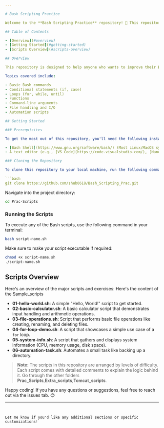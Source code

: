 ```yaml
---

# Bash Scripting Practice

Welcome to the **Bash Scripting Practice** repository! 🎉 This repository contains a collection of Bash scripts and exercises that I have worked on while learning and practicing shell scripting.

## Table of Contents

- [Overview](#overview)
- [Getting Started](#getting-started)
- [Scripts Overview](#scripts-overview)

## Overview

This repository is designed to help anyone who wants to improve their Bash scripting skills. It contains a variety of exercises and scripts that cover different levels of complexity, from beginner to advanced.

Topics covered include:

- Basic Bash commands
- Conditional statements (if, case)
- Loops (for, while, until)
- Functions
- Command-line arguments
- File handling and I/O
- Automation scripts

## Getting Started

### Prerequisites

To get the most out of this repository, you'll need the following installed on your machine:

- [Bash Shell](https://www.gnu.org/software/bash/) (Most Linux/MacOS systems come with Bash pre-installed, or install it using a package manager for your OS)
- A text editor (e.g., [VS Code](https://code.visualstudio.com/), [Nano](https://www.nano-editor.org/), [Vim](https://www.vim.org/))

### Cloning the Repository

To clone this repository to your local machine, run the following command in your terminal:

```bash
git clone https://github.com/shub0618/Bash_Scripting_Prac.git
```

Navigate into the project directory:

```bash
cd Prac-Scripts
```

### Running the Scripts

To execute any of the Bash scripts, use the following command in your terminal:

```bash
bash script-name.sh
```

Make sure to make your script executable if required:

```bash
chmod +x script-name.sh
./script-name.sh
```

## Scripts Overview

Here's an overview of the major scripts and exercises:
Here's the content of the Sample_scripts

- **01-hello-world.sh**: A simple "Hello, World!" script to get started.
- **02-basic-calculator.sh**: A basic calculator script that demonstrates input handling and arithmetic operations.
- **03-file-operations.sh**: Script that performs basic file operations like creating, renaming, and deleting files.
- **04-for-loop-demo.sh**: A script that showcases a simple use case of a `for` loop.
- **05-system-info.sh**: A script that gathers and displays system information (CPU, memory usage, disk space).
- **06-automation-task.sh**: Automates a small task like backing up a directory.

> **Note**: The scripts in this repository are arranged by levels of difficulty. Each script comes with detailed comments to explain the logic behind it.
> Go through the other folders **Prac_Scripts**,**Extra_scripts**,**Tomcat_scripts**.

Happy coding! If you have any questions or suggestions, feel free to reach out via the issues tab. 😊

---
```


Let me know if you'd like any additional sections or specific customizations!
